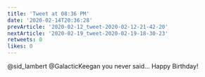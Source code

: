 ```yaml
---
title: 'Tweet at 08:36 PM'
date: '2020-02-14T20:36:28'
prevArticle: '2020-02-12_tweet-2020-02-12-21-42-20'
nextArticle: '2020-02-19_tweet-2020-02-19-18-30-23'
retweets: 0
likes: 0
---
```

@sid_lambert @GalacticKeegan you never said... Happy Birthday!